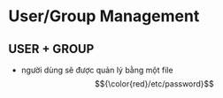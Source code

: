 # User/Group Management
## USER + GROUP
* người dùng sẽ được quản lý bằng một file $${\color{red}/etc/password}$$